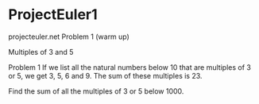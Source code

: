 # ProjectEuler1
projecteuler.net Problem 1 (warm up)

Multiples of 3 and 5
   
Problem 1
If we list all the natural numbers below 10 that are multiples of 3 or 5, we get 3, 5, 6 and 9. The sum of these multiples is 23.

Find the sum of all the multiples of 3 or 5 below 1000.
